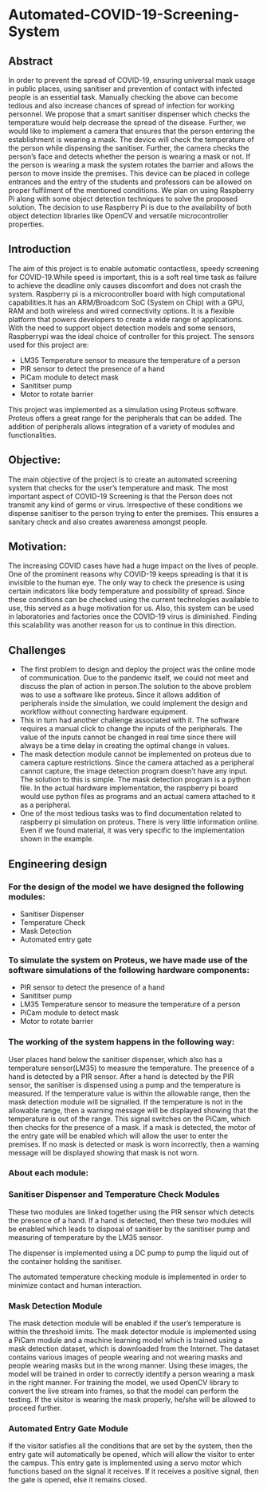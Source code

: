 # Automated-COVID-19-Screening-System

## Abstract 
In order to prevent the spread of COVID-19, ensuring universal mask usage in public places, using sanitiser and prevention of contact with infected people is an essential task. Manually checking the above can become tedious and also increase chances of spread of infection for working personnel. We propose that a smart sanitiser dispenser which checks the temperature would help decrease the spread of the disease. Further, we would like to implement a camera that ensures that the person entering the establishment is wearing a mask. The device will check the temperature of the person while dispensing the sanitiser. Further, the camera checks the person’s face and detects whether the person is wearing a mask or not. If the person is wearing a mask the system rotates the barrier and allows the person to move inside the premises. This device can be placed in college entrances and the entry of the students and professors can be allowed on proper fulfilment of the mentioned conditions. We plan on using Raspberry Pi along with some object detection techniques to solve the proposed solution. The decision to use Raspberry Pi is due to the availability of both object detection libraries like OpenCV and versatile microcontroller properties.


## Introduction
The aim of this project is to enable automatic contactless, speedy screening for COVID-19.While speed is important, this is a soft real time task as failure to achieve the deadline only causes discomfort and does not crash the system. Raspberry pi is a microcontroller board with high computational capabilities.It has an ARM/Broadcom SoC (System on Chip) with a GPU, RAM and both wireless and wired connectivity options. It is a flexible platform that powers developers to create a wide range of applications. With the need to support object detection models and some sensors, Raspberrypi was the ideal choice of controller for this project. The sensors used for this project are:
- LM35 Temperature sensor to measure the temperature of a person
- PIR sensor to detect the presence of a hand
- PiCam module to detect mask
- Sanititser pump
- Motor to rotate barrier 

This project was implemented as a simulation using Proteus software. Proteus offers a great range for the peripherals that can be added. The addition of peripherals allows integration of a variety of modules and functionalities.

## Objective:
The main objective of the project is to create an automated screening system that checks for the user’s temperature and mask. The most important aspect of COVID-19 Screening is that the Person does not transmit any kind of germs or virus. Irrespective of these conditions we dispense sanitiser to the person trying to enter the premises. This ensures a sanitary check and also creates awareness amongst people. 

## Motivation:
The increasing COVID cases have had a huge impact on the lives of people. One of the prominent reasons why COVID-19 keeps spreading is that it is invisible to the human eye. The only way to check the presence is using certain indicators like body temperature and possibility of spread. Since these conditions can be checked using the current technologies available to use, this served as a huge motivation for us. Also, this system can be used in laboratories and factories once the COVID-19 virus is diminished. Finding this scalability was another reason for us to continue in this direction.

## Challenges
- The first problem to design and deploy the project was the online mode of communication. Due to the pandemic itself, we could not meet and discuss the plan of action in person.The solution to the above problem was to use a software like proteus. Since it allows addition of peripherals inside the simulation, we could implement the design and workflow without connecting hardware equipment.
- This in turn had another challenge associated with it. The software requires a manual click to change the inputs of the peripherals. The value of the inputs cannot be changed in real time since there will always be a time delay in creating the optimal change in values.
- The mask detection module cannot be implemented on proteus due to camera capture restrictions. Since the camera attached as a peripheral cannot capture, the image detection program doesn’t have any input. The solution to this is simple. The mask detection program is a python file. In the actual hardware implementation, the raspberry pi board would use python files as programs and an actual camera attached to it as a peripheral.
- One of the most tedious tasks was to find documentation related to raspberry pi simulation on proteus. There is very little information online. Even if we found material, it was very specific to the implementation shown in the example.

## Engineering design 

### For the design of the model we have designed the following modules:

- Sanitiser Dispenser
- Temperature Check
- Mask Detection
- Automated entry gate



### To simulate the system on Proteus, we have made use of the software simulations of the following hardware components:

- PIR sensor to detect the presence of a hand
- Sanititser pump
- LM35 Temperature sensor to measure the temperature of a person
- PiCam module to detect mask
- Motor to rotate barrier 

### The working of the system happens in the following way:

User places hand below the sanitiser dispenser, which also has a temperature sensor(LM35) to measure the temperature. The presence of a hand is detected by a PIR sensor.
After a hand is detected by the PIR sensor, the sanitiser is dispensed using a pump and the temperature is measured.
If the temperature value is within the allowable range, then the mask detection module will be signalled. If the temperature is not in the allowable range, then a warning message will be displayed showing that the temperature is out of the range.
This signal switches on the PiCam, which then checks for the presence of a mask.
If a mask is detected, the motor of the entry gate will be enabled which will allow the user to enter the premises.
If no mask is detected or mask is worn incorrectly, then a warning message will be displayed showing that mask is not worn.

### About each module:

### Sanitiser Dispenser and Temperature Check Modules

These two modules are linked together using the PIR sensor which detects the presence of a hand. If a hand is detected, then these two modules will be enabled which leads to disposal of sanitiser by the sanitiser pump and measuring of temperature by the LM35 sensor.

The dispenser is implemented using a DC pump to pump the liquid out of the container holding the sanitiser.

The automated temperature checking module is implemented in order to minimize contact and human interaction.

### Mask Detection Module

The mask detection module will be enabled if the user’s temperature is within the threshold limits.
The mask detector module is implemented using a PiCam module and a machine learning model which is trained using a mask detection dataset, which is downloaded from the Internet. The dataset contains various images of people wearing and not wearing masks and people wearing masks but in the wrong manner. Using these images, the model will be trained in order to correctly identify a person wearing a mask in the right manner.
For training the model, we used OpenCV library to convert the live stream into frames, so that the model can perform the testing. 
If the visitor is wearing the mask properly, he/she will be allowed to proceed further.  

### Automated Entry Gate Module

If the visitor satisfies all the conditions that are set by the system, then the entry gate will automatically be opened, which will allow the visitor to enter the campus. This entry gate is implemented using a servo motor which functions based on the signal it receives. If it receives a positive signal, then the gate is opened, else it remains closed.


